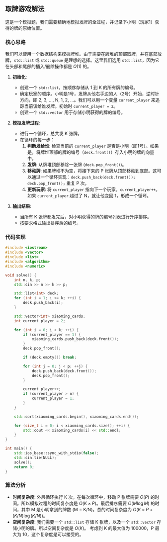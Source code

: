 ## 取牌游戏解法

这是一个模拟题，我们需要精确地模拟发牌的全过程，并记录下小明（玩家1）获得的牌的原始位置。

### 核心思路

我们可以使用一个数据结构来模拟牌堆。由于需要在牌堆的顶部取牌，并在底部放牌，`std::list` 或 `std::queue` 是理想的选择。这里我们选用 `std::list`，因为它在头部和尾部的插入/删除操作都是 $O(1)$ 的。

1.  **初始化**:
    *   创建一个 `std::list`，按顺序存储从 1 到 K 的所有牌的编号。
    *   确定玩家的顺序。小明是1号，发牌从他右手边的人（2号）开始，逆时针方向，即 2, 3, ..., N, 1, 2, ...。我们可以用一个变量 `current_player` 来追踪当前该给谁发牌。初始时 `current_player = 2`。
    *   创建一个 `std::vector` 用于存储小明获得的牌的编号。

2.  **模拟发牌过程**:
    *   进行一个循环，总共发 K 张牌。
    *   在循环的每一步：
        1.  **判断发给谁**: 检查当前的 `current_player` 是否是小明（即1号）。如果是，将牌堆顶部的牌的编号（`deck.front()`）存入小明的牌的向量中。
        2.  **发牌**: 从牌堆顶部移除一张牌 (`deck.pop_front()`)。
        3.  **移动牌**: 如果牌堆不为空，将接下来的 P 张牌从顶部移动到底部。这可以通过一个循环实现：`deck.push_back(deck.front()); deck.pop_front();` 重复 P 次。
        4.  **更新玩家**: 将 `current_player` 指向下一个玩家。`current_player++`。如果 `current_player` 超过了 N，就让他变回 1，形成一个循环。

3.  **输出结果**:
    *   当所有 K 张牌都发完后，对小明获得的牌的编号列表进行升序排序。
    *   按要求格式输出排序后的编号。

### 代码实现

```cpp
#include <iostream>
#include <vector>
#include <list>
#include <algorithm>
#include <numeric>

void solve() {
    int n, k, p;
    std::cin >> n >> k >> p;

    std::list<int> deck;
    for (int i = 1; i <= k; ++i) {
        deck.push_back(i);
    }

    std::vector<int> xiaoming_cards;
    int current_player = 2;

    for (int i = 0; i < k; ++i) {
        if (current_player == 1) {
            xiaoming_cards.push_back(deck.front());
        }
        deck.pop_front();

        if (deck.empty()) break;

        for (int j = 0; j < p; ++j) {
            deck.push_back(deck.front());
            deck.pop_front();
        }

        current_player++;
        if (current_player > n) {
            current_player = 1;
        }
    }

    std::sort(xiaoming_cards.begin(), xiaoming_cards.end());

    for (size_t i = 0; i < xiaoming_cards.size(); ++i) {
        std::cout << xiaoming_cards[i] << std::endl;
    }
}

int main() {
    std::ios_base::sync_with_stdio(false);
    std::cin.tie(NULL);
    solve();
    return 0;
}
```

### 算法分析

*   **时间复杂度**: 外层循环执行 K 次。在每次循环中，移动 P 张牌需要 $O(P)$ 的时间。所以模拟过程的时间复杂度是 $O(K \times P)$。最后排序需要 $O(M \log M)$ 的时间，其中 M 是小明拿到的牌数 (M = K/N)。总的时间复杂度为 $O(K \times P + (K/N) \log (K/N))$。
*   **空间复杂度**: 我们需要一个 `std::list` 存储 K 张牌，以及一个 `std::vector` 存储小明的牌。所以空间复杂度是 $O(K)$。
考虑到 K 的最大值为 100000，P 最大为 10，这个复杂度是可以接受的。
